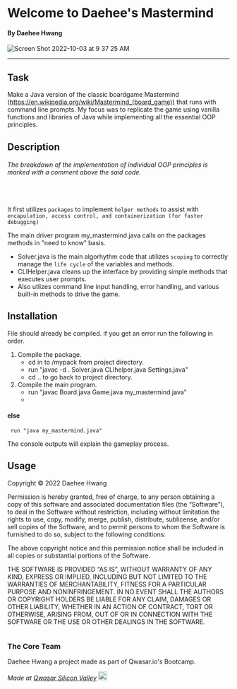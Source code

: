 # Welcome to Daehee's Mastermind
#### By Daehee Hwang

![Screen Shot 2022-10-03 at 9 37 25 AM](https://user-images.githubusercontent.com/102007615/193631548-adb654f5-62fb-4b4c-bf6c-2f476ffec1b4.png)

----------------------
## Task

Make a Java version of the classic boardgame Mastermind (https://en.wikipedia.org/wiki/Mastermind_(board_game)) that runs with command line prompts.
My focus was to replicate the game using vanilla functions and libraries of Java while implementing all the essential OOP principles.


## Description
###### The breakdown of the implementation of individual OOP principles is marked with a comment above the said code.
<br/><br/>
It first utilizes `packages` to implement `helper methods` to assist with `encapulation, access control, and containerization (for faster debugging)`

The main driver program my_mastermind.java calls on the packages methods in "need to know" basis.
- Solver.java is the main algorhythm code that utilizes `scoping` to correctly manage the `life cycle` of the variables and methods.
- CLIHelper.java cleans up the interface by providing simple methods that executes user prompts.
- Also utlizes command line input handling, error handling, and various built-in methods to drive the game.


## Installation

File should already be compiled. if you get an error run the following in order.
1. Compile the package.
    * cd in to /mypack from project directory.
    * run "javac -d . Solver.java CLIhelper.java Settings.java"
    * cd .. to go back to project directory.
2. Compile the main program.
    * run "javac Board.java Game.java my_mastermind.java"
    * 
#### else
     run "java my_mastermind.java" 
The console outputs will explain the gameplay process.

## Usage
Copyright © 2022 Daehee Hwang

Permission is hereby granted, free of charge, to any person obtaining a copy of this software and associated documentation files (the “Software”), to deal in the Software without restriction, including without limitation the rights to use, copy, modify, merge, publish, distribute, sublicense, and/or sell copies of the Software, and to permit persons to whom the Software is furnished to do so, subject to the following conditions:

The above copyright notice and this permission notice shall be included in all copies or substantial portions of the Software.

THE SOFTWARE IS PROVIDED “AS IS”, WITHOUT WARRANTY OF ANY KIND, EXPRESS OR IMPLIED, INCLUDING BUT NOT LIMITED TO THE WARRANTIES OF MERCHANTABILITY, FITNESS FOR A PARTICULAR PURPOSE AND NONINFRINGEMENT. IN NO EVENT SHALL THE AUTHORS OR COPYRIGHT HOLDERS BE LIABLE FOR ANY CLAIM, DAMAGES OR OTHER LIABILITY, WHETHER IN AN ACTION OF CONTRACT, TORT OR OTHERWISE, ARISING FROM, OUT OF OR IN CONNECTION WITH THE SOFTWARE OR THE USE OR OTHER DEALINGS IN THE SOFTWARE.
```
```

### The Core Team
Daehee Hwang a project made as part of Qwasar.io's Bootcamp.

<span><i>Made at <a href='https://qwasar.io'>Qwasar Silicon Valley</a></i></span>
<span><img alt='Qwasar Silicon Valley Logo' src='https://storage.googleapis.com/qwasar-public/qwasar-logo_50x50.png' width='20px'></span>
